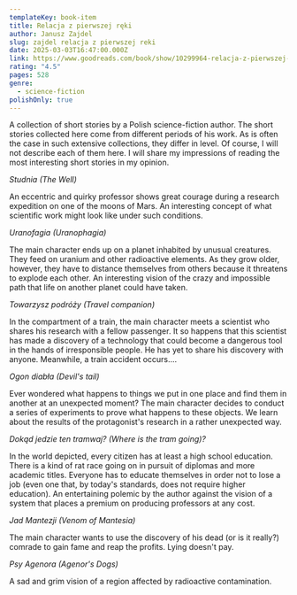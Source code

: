 ```yaml
---
templateKey: book-item
title: Relacja z pierwszej ręki
author: Janusz Zajdel
slug: zajdel relacja z pierwszej reki
date: 2025-03-03T16:47:00.000Z
link: https://www.goodreads.com/book/show/10299964-relacja-z-pierwszej-r-ki
rating: "4.5"
pages: 528
genre:
  - science-fiction
polishOnly: true
---
```

A collection of short stories by a Polish science-fiction author. The short stories collected here come from different periods of his work. As is often the case in such extensive collections, they differ in level. Of course, I will not describe each of them here. I will share my impressions of reading the most interesting short stories in my opinion.

*Studnia (The Well)*

An eccentric and quirky professor shows great courage during a research expedition on one of the moons of Mars. An interesting concept of what scientific work might look like under such conditions.

*Uranofagia (Uranophagia)*

The main character ends up on a planet inhabited by unusual creatures. They feed on uranium and other radioactive elements. As they grow older, however, they have to distance themselves from others because it threatens to explode each other. An interesting vision of the crazy and impossible path that life on another planet could have taken.
 
*Towarzysz podróży (Travel companion)*

In the compartment of a train, the main character meets a scientist who shares his research with a fellow passenger. It so happens that this scientist has made a discovery of a technology that could become a dangerous tool in the hands of irresponsible people. He has yet to share his discovery with anyone. Meanwhile, a train accident occurs....

*Ogon diabła (Devil's tail)*

Ever wondered what happens to things we put in one place and find them in another at an unexpected moment? The main character decides to conduct a series of experiments to prove what happens to these objects. We learn about the results of the protagonist's research in a rather unexpected way.
  
*Dokąd jedzie ten tramwaj? (Where is the tram going)?*

In the world depicted, every citizen has at least a high school education. There is a kind of rat race going on in pursuit of diplomas and more academic titles. Everyone has to educate themselves in order not to lose a job (even one that, by today's standards, does not require higher education). An entertaining polemic by the author against the vision of a system that places a premium on producing professors at any cost.

*Jad Mantezji (Venom of Mantesia)*

The main character wants to use the discovery of his dead (or is it really?) comrade to gain fame and reap the profits. Lying doesn't pay.

*Psy Agenora (Agenor's Dogs)*

A sad and grim vision of a region affected by radioactive contamination.
